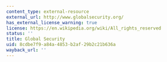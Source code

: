 ```yaml
---
content_type: external-resource
external_url: http://www.globalsecurity.org/
has_external_license_warning: true
license: https://en.wikipedia.org/wiki/All_rights_reserved
status: ''
title: Global Security
uid: 8cdbe7f9-a84a-4853-b2af-29b2c21b636a
wayback_url: ''
---
```

